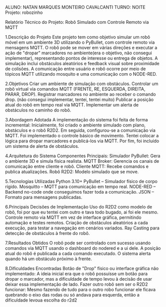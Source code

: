 ALUNO: NATAN MARQUES MONTEIRO CAVALCANTI TURNO: NOITE Projeto: robozinho

Relatório Técnico do Projeto: Robô Simulado com Controle Remoto via MQTT

1.Descrição do Projeto Este projeto tem como objetivo simular um robô móvel em um ambiente 3D utilizando o PyBullet, com controle remoto via mensagens MQTT. O robô pode se mover em várias direções e executar a ação de "dropar" marcadores no ambiente(era o objetivo, não consegui implementar), representando pontos de interesse ou entrega de objetos. A simulação inclui obstáculos aleatórios e feedback visual sobre proximidade de colisões. A comunicação entre usuário e robô ocorre por meio de tópicos MQTT utilizando mosquito e uma comunicação com o NODE-RED.

2.Objetivos Criar um ambiente de simulação com obstáculos. Controlar um robô virtual via comandos MQTT (FRENTE, RE, ESQUERDA, DIREITA, PARAR, DROP). Registrar marcadores no ambiente ao receber o comando drop. (não consegui implementar, tentei, tentei muito) Publicar a posição atual do robô em tempo real via MQTT. Implementar um alerta de obstáculos no caminho do robô.

3.Abordagem Adotada A implementação do sistema foi feita de forma incremental: Inicialmente, foi criado o ambiente simulado com plano, obstáculos e o robô R2D2. Em seguida, configurou-se a comunicação via MQTT. Foi implementado o controle básico de movimento. Tentei colocar a lógica para dropar marcadores e publicá-los via MQTT. Por fim, foi incluído um sistema de alerta de obstáculos.

4.Arquitetura do Sistema Componentes Principais: Simulador PyBullet: Gera o ambiente 3D e simula física realista. MQTT Broker: Gerencia os canais de comunicação entre cliente e robô. Cliente MQTT: Recebe comandos e publica atualizações. Robô R2D2: Modelo simulado que se move.

5.Tecnologias Utilizadas Python 3.10+ PyBullet – Simulador físico de corpo rígido. Mosquitto – MQTT para comunicação em tempo real. NODE-RED – Backend no-code onde conseguimos fazer toda a comunicação. JSON – Formato para mensagens publicadas.

6.Principais Decisões de Implementação Uso do R2D2 como modelo de robô, foi por que eu tentei com outro e tava todo bugado, ai foi ele mesmo. Controle remoto via MQTT em vez de interface gráfica, permitindo automação e testes remotos. Criação de obstáculos aleatórios a cada execução, para testar a navegação em cenários variados. Ray Casting para detecção de obstáculos à frente do robô.

7.Resultados Obtidos O robô pode ser controlado com sucesso usando comandos via MQTT usando o dashboard do nodered e a ui dele. A posição atual do robô é publicada a cada comando executado. O sistema alerta quando há um obstáculo próximo à frente.

8.Dificuldades Encontradas Botão de "Drop" físico ou interface gráfica não implementado: A ideia inicial era que o robô possuísse um botão para dropar o marcador, mas a dificuldade de tempo levou à decisão de usar deixar essa implementação de lado.
Fazer outro robô sem ser o R2D2 funcionar: Mesmo fazendo de tudo para o outro robo funcionar ele ficava quebrando o eixo das rodas ou só andava para esquerda, então a dificuldade levoua escolha do r2d2